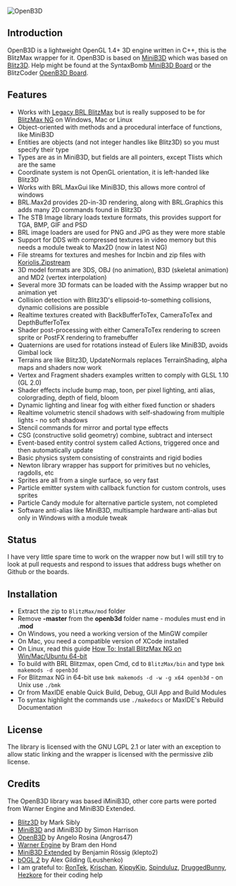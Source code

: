 
![OpenB3D](./media/openb3d_logo_512.png)

## Introduction
OpenB3D is a lightweight OpenGL 1.4+ 3D engine written in C++, this is the BlitzMax wrapper for it. OpenB3D is based on [MiniB3D](https://github.com/si-design/minib3d) which was based on [Blitz3D](https://github.com/blitz-research/blitz3d). Help might be found at the SyntaxBomb [MiniB3D Board](http://www.syntaxbomb.com/index.php/board,20.0.html) or the BlitzCoder [OpenB3D Board](https://www.blitzcoder.org/forum/topics.php?category=16).

## Features
* Works with [Legacy BRL BlitzMax](https://github.com/blitz-research/blitzmax) but is really supposed to be for [BlitzMax NG](https://github.com/bmx-ng/bmx-ng/releases) on Windows, Mac or Linux
* Object-oriented with methods and a procedural interface of functions, like MiniB3D
* Entities are objects (and not integer handles like Blitz3D) so you must specify their type
* Types are as in MiniB3D, but fields are all pointers, except Tlists which are the same
* Coordinate system is not OpenGL orientation, it is left-handed like Blitz3D
* Works with BRL.MaxGui like MiniB3D, this allows more control of windows
* BRL.Max2d provides 2D-in-3D rendering, along with BRL.Graphics this adds many 2D commands found in Blitz3D
* The STB Image library loads texture formats, this provides support for TGA, BMP, GIF and PSD
* BRL image loaders are used for PNG and JPG as they were more stable
* Support for DDS with compressed textures in video memory but this needs a module tweak to Max2D (now in latest NG)
* File streams for textures and meshes for Incbin and zip files with [Koriolis.Zipstream](https://github.com/maxmods/koriolis.mod)
* 3D model formats are 3DS, OBJ (no animation), B3D (skeletal animation) and MD2 (vertex interpolation)
* Several more 3D formats can be loaded with the Assimp wrapper but no animation yet
* Collision detection with Blitz3D's ellipsoid-to-something collisions, dynamic collisions are possible
* Realtime textures created with BackBufferToTex, CameraToTex and DepthBufferToTex
* Shader post-processing with either CameraToTex rendering to screen sprite or PostFX rendering to framebuffer
* Quaternions are used for rotations instead of Eulers like MiniB3D, avoids Gimbal lock
* Terrains are like Blitz3D, UpdateNormals replaces TerrainShading, alpha maps and shaders now work
* Vertex and Fragment shaders examples written to comply with GLSL 1.10 (GL 2.0)
* Shader effects include bump map, toon, per pixel lighting, anti alias, colorgrading, depth of field, bloom
* Dynamic lighting and linear fog with either fixed function or shaders
* Realtime volumetric stencil shadows with self-shadowing from multiple lights - no soft shadows
* Stencil commands for mirror and portal type effects
* CSG (constructive solid geometry) combine, subtract and intersect
* Event-based entity control system called Actions, triggered once and then automatically update
* Basic physics system consisting of constraints and rigid bodies
* Newton library wrapper has support for primitives but no vehicles, ragdolls, etc
* Sprites are all from a single surface, so very fast
* Particle emitter system with callback function for custom controls, uses sprites
* Particle Candy module for alternative particle system, not completed
* Software anti-alias like MiniB3D, multisample hardware anti-alias but only in Windows with a module tweak

## Status

I have very little spare time to work on the wrapper now but I will still try to look at pull requests and respond to issues that address bugs whether on Github or the boards.

## Installation
* Extract the zip to `BlitzMax/mod` folder
* Remove **-master** from the **openb3d** folder name - modules must end in **.mod**
* On Windows, you need a working version of the MinGW compiler
* On Mac, you need a compatible version of XCode installed
* On Linux, read this guide [How To: Install BlitzMax NG on Win/Mac/Ubuntu 64-bit](https://www.syntaxbomb.com/index.php/topic,61.0.html)
* To build with BRL Blitzmax, open Cmd, cd to `BlitzMax/bin` and type `bmk makemods -d openb3d`
* For Blitzmax NG in 64-bit use `bmk makemods -d -w -g x64 openb3d` - on Unix use `./bmk`
* Or from MaxIDE enable Quick Build, Debug, GUI App and Build Modules
* To syntax highlight the commands use `./makedocs` or MaxIDE's Rebuild Documentation

## License
The library is licensed with the GNU LGPL 2.1 or later with an exception to allow static linking and the wrapper is licensed with the permissive zlib license.

## Credits
The OpenB3D library was based iMiniB3D, other core parts were ported from Warner Engine and MiniB3D Extended.

* [Blitz3D](https://github.com/blitz-research/blitz3d) by Mark Sibly
* [MiniB3D](https://github.com/si-design) and iMiniB3D by Simon Harrison
* [OpenB3D](https://sourceforge.net/projects/minib3d/) by Angelo Rosina (Angros47)
* [Warner Engine](https://code.google.com/archive/p/warner-engine/) by Bram den Hond
* [MiniB3D Extended](https://code.google.com/archive/p/minib3dextended/) by Benjamin Rössig (klepto2)
* [bOGL 2](https://github.com/Leushenko/bOGL-2) by Alex Gilding (Leushenko)
* I am grateful to: [RonTek](https://www.blitzcoder.org/forum/), [Krischan](https://github.com/Krischan74), [KippyKip](https://github.com/Kippykip), [Spinduluz](https://github.com/Spinduluz), [DruggedBunny](https://github.com/DruggedBunny), [Hezkore](https://bitbucket.org/Hezkore/) for their coding help


